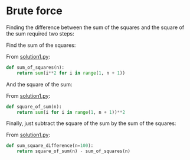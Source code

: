 # Brute force

Finding the difference between the sum of the squares and the square of the sum
required two steps:

Find the sum of the squares:

From [solution1.py](https://github.com/TurtleSmoke/Project-Euler/blob/main/problems/problem_0006/solution1.py):

```python
def sum_of_squares(n):
    return sum(i**2 for i in range(1, n + 1))
```

And the square of the sum:

From [solution1.py](https://github.com/TurtleSmoke/Project-Euler/blob/main/problems/problem_0006/solution1.py):

```python
def square_of_sum(n):
    return sum(i for i in range(1, n + 1))**2
```

Finally, just subtract the square of the sum by the sum of the squares:

From [solution1.py](https://github.com/TurtleSmoke/Project-Euler/blob/main/problems/problem_0006/solution1.py):

```python
def sum_square_difference(n=100):
    return square_of_sum(n) - sum_of_squares(n)
```
